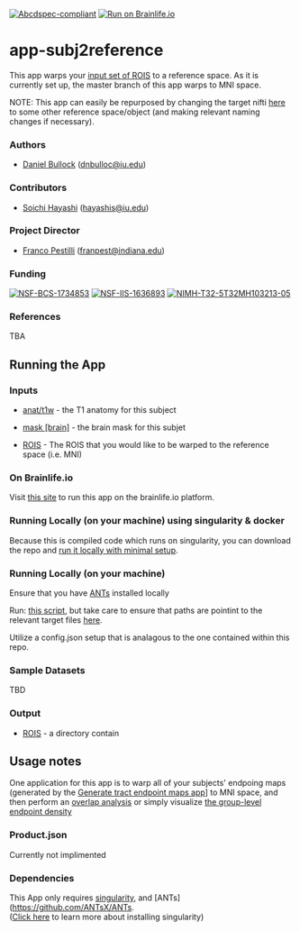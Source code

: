 [![Abcdspec-compliant](https://img.shields.io/badge/ABCD_Spec-v1.1-green.svg)](https://github.com/brain-life/abcd-spec)
[![Run on Brainlife.io](https://img.shields.io/badge/Brainlife-bl.app.169-blue.svg)](https://doi.org/10.25663/brainlife.app.169)

# app-subj2reference
This app warps your [input set of ROIS](https://brainlife.io/datatypes/5be9ea0315a8683a39a1ebd9) to a reference space.  As it is currently set up, the master branch of this app warps to MNI space.

NOTE: This app can easily be repurposed by changing the target nifti [here](https://github.com/brainlife/app-subj2reference/blob/199143bbc677469931faa57f4ddcfd7fc97d7dff/CoordTransform.sh#L21) to some other reference space/object (and making relevant naming changes if necessary).

### Authors
- [Daniel Bullock](https://github.com/DanNBullock) (dnbulloc@iu.edu)

### Contributors
- [Soichi Hayashi](https://github.com/soichih) (hayashis@iu.edu)

### Project Director
- [Franco Pestilli](https://github.com/francopestilli) (franpest@indiana.edu)

### Funding 
[![NSF-BCS-1734853](https://img.shields.io/badge/NSF_BCS-1734853-blue.svg)](https://nsf.gov/awardsearch/showAward?AWD_ID=1734853)
[![NSF-IIS-1636893](https://img.shields.io/badge/NSF_IIS-1636893-blue.svg)](https://nsf.gov/awardsearch/showAward?AWD_ID=1636893)
[![NIMH-T32-5T32MH103213-05](https://img.shields.io/badge/NIMH_T32-5T32MH103213--05-blue.svg)](https://projectreporter.nih.gov/project_info_description.cfm?aid=9725739)

### References 
TBA

## Running the App 

### Inputs

- [anat/t1w](https://brainlife.io/datatypes/58c33bcee13a50849b25879a) - the T1 anatomy for this subject

- [mask [brain]](https://brainlife.io/datatypes/5a281aee2c214c9ba83ce620) - the brain mask for this subjet

- [ROIS](https://brainlife.io/datatype/5be9ea0315a8683a39a1ebd9) - The ROIS that you would like to be warped to the reference space (i.e. MNI)

### On Brainlife.io

Visit [this site](https://doi.org/10.25663/brainlife.app.169) to run this app on the brainlife.io platform.

### Running Locally (on your machine) using singularity & docker

Because this is compiled code which runs on singularity, you can download the repo and [run it locally with minimal setup](https://github.com/brainlife/app-subj2reference/blob/199143bbc677469931faa57f4ddcfd7fc97d7dff/main#L9).  

### Running Locally (on your machine)

Ensure that you have [ANTs](https://github.com/ANTsX/ANTs) installed locally

Run: [this script](https://github.com/brainlife/app-subj2reference/blob/master/CoordTransform.sh), but take care to ensure that paths are pointint to the relevant target files [here](https://github.com/brainlife/app-subj2reference/blob/199143bbc677469931faa57f4ddcfd7fc97d7dff/CoordTransform.sh#L21).

Utilize a config.json setup that is analagous to the one contained within this repo.

### Sample Datasets

TBD

### Output

- [ROIS](https://brainlife.io/datatypes/5be9ea0315a8683a39a1ebd9) - a directory contain

## Usage notes
One application for this app is to warp all of your subjects' endpoing maps (generated by the [Generate tract endpoint maps app](https://doi.org/10.25663/brainlife.app.194)] to MNI space, and then perform an [overlap analysis](https://github.com/DanNBullock/EcogAnalysisCode) or simply visualize [the group-level endpoint density](https://github.com/DanNBullock/pysurferPlotting)

### Product.json

Currently not implimented

### Dependencies

This App only requires [singularity](https://www.sylabs.io/singularity/), and [ANTs](https://github.com/ANTsX/ANTs.  
([Click here](https://singularity.lbl.gov/docs-installation) to learn more about installing singularity)

 
